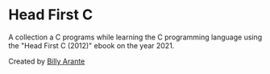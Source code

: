 # Head First C

A collection a C programs while learning the C programming language using the "Head First C (2012)" ebook on the year 2021.

Created by [Billy Arante](http://billyarante.com)

